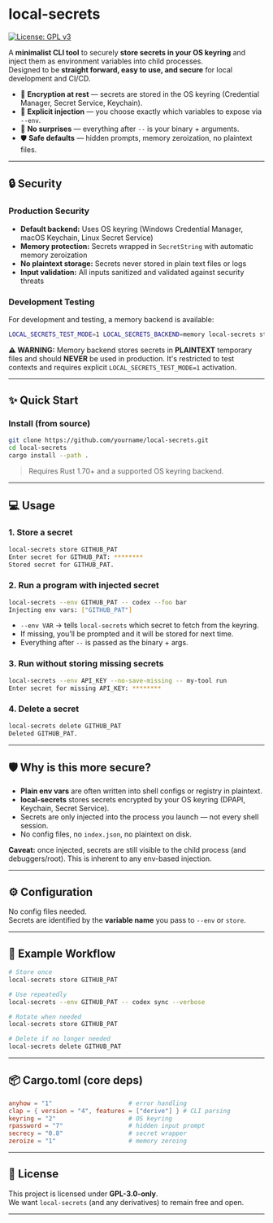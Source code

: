 # local-secrets

[![License: GPL v3](https://img.shields.io/badge/License-GPLv3-blue.svg)](LICENSE)

A **minimalist CLI tool** to securely **store secrets in your OS keyring** and inject them as environment variables into child processes.  
Designed to be **straight forward, easy to use, and secure** for local development and CI/CD.

- 🔐 **Encryption at rest** — secrets are stored in the OS keyring (Credential Manager, Secret Service, Keychain).
- 🎯 **Explicit injection** — you choose exactly which variables to expose via `--env`.
- 🚀 **No surprises** — everything after `--` is your binary + arguments.
- 🛡️ **Safe defaults** — hidden prompts, memory zeroization, no plaintext files.

---

## 🔒 Security

### Production Security
- **Default backend:** Uses OS keyring (Windows Credential Manager, macOS Keychain, Linux Secret Service)
- **Memory protection:** Secrets wrapped in `SecretString` with automatic memory zeroization
- **No plaintext storage:** Secrets never stored in plain text files or logs
- **Input validation:** All inputs sanitized and validated against security threats

### Development Testing
For development and testing, a memory backend is available:
```bash
LOCAL_SECRETS_TEST_MODE=1 LOCAL_SECRETS_BACKEND=memory local-secrets store TEST_VAR
```

**⚠️ WARNING:** Memory backend stores secrets in **PLAINTEXT** temporary files and should **NEVER** be used in production. It's restricted to test contexts and requires explicit `LOCAL_SECRETS_TEST_MODE=1` activation.

---

## ✨ Quick Start

### Install (from source)

```bash
git clone https://github.com/yourname/local-secrets.git
cd local-secrets
cargo install --path .
```

> Requires Rust 1.70+ and a supported OS keyring backend.

---

## 💻 Usage

### 1. Store a secret
```bash
local-secrets store GITHUB_PAT
Enter secret for GITHUB_PAT: ********
Stored secret for GITHUB_PAT.
```

### 2. Run a program with injected secret
```bash
local-secrets --env GITHUB_PAT -- codex --foo bar
Injecting env vars: ["GITHUB_PAT"]
```

- `--env VAR` → tells `local-secrets` which secret to fetch from the keyring.
- If missing, you’ll be prompted and it will be stored for next time.
- Everything after `--` is passed as the binary + args.

### 3. Run without storing missing secrets
```bash
local-secrets --env API_KEY --no-save-missing -- my-tool run
Enter secret for missing API_KEY: ********
```

### 4. Delete a secret
```bash
local-secrets delete GITHUB_PAT
Deleted GITHUB_PAT.
```

---

## 🛡️ Why is this more secure?

- **Plain env vars** are often written into shell configs or registry in plaintext.  
- **local-secrets** stores secrets encrypted by your OS keyring (DPAPI, Keychain, Secret Service).  
- Secrets are only injected into the process you launch — not every shell session.  
- No config files, no `index.json`, no plaintext on disk.  

**Caveat:** once injected, secrets are still visible to the child process (and debuggers/root). This is inherent to any env-based injection.

---

## ⚙️ Configuration

No config files needed.  
Secrets are identified by the **variable name** you pass to `--env` or `store`.

---

## 🔑 Example Workflow

```bash
# Store once
local-secrets store GITHUB_PAT

# Use repeatedly
local-secrets --env GITHUB_PAT -- codex sync --verbose

# Rotate when needed
local-secrets store GITHUB_PAT

# Delete if no longer needed
local-secrets delete GITHUB_PAT
```

---

## 📦 Cargo.toml (core deps)

```toml
anyhow = "1"                     # error handling
clap = { version = "4", features = ["derive"] } # CLI parsing
keyring = "2"                    # OS keyring
rpassword = "7"                  # hidden input prompt
secrecy = "0.8"                  # secret wrapper
zeroize = "1"                    # memory zeroing
```

---

## 📜 License

This project is licensed under **GPL-3.0-only**.  
We want `local-secrets` (and any derivatives) to remain free and open.

---

